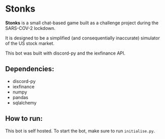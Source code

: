 # Stonks

**Stonks** is a small chat-based game built as a challenge project during the SARS-COV-2 lockdown. 

It is designed to be a simplified (and consequentially inaccurate) simulator of the US stock market. 

This bot was built with discord-py and the iexfinance API. 

## Dependencies:

- discord-py 
- iexfinance
- numpy 
- pandas
- sqlalchemy

## How to run:


This bot is self hosted. To start the bot, make sure to run `initialise.py`. 
